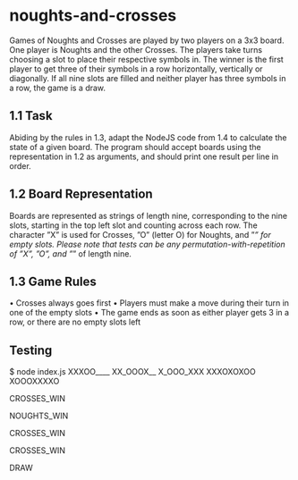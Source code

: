 # noughts-and-crosses
Games of Noughts and Crosses are played by two players on a 3x3 board. One player is Noughts and the other Crosses. The
players take turns choosing a slot to place their respective symbols in. The winner is the first player to get three of their
symbols in a row horizontally, vertically or diagonally. If all nine slots are filled and neither player has three symbols in a
row, the game is a draw.
## 1.1 Task
Abiding by the rules in 1.3, adapt the NodeJS code from 1.4 to calculate the state of a given board. The program should
accept boards using the representation in 1.2 as arguments, and should print one result per line in order.
## 1.2 Board Representation
Boards are represented as strings of length nine, corresponding to the nine slots, starting in the top left slot and counting
across each row. The character ”X” is used for Crosses, ”O” (letter O) for Noughts, and ”_” for empty slots. Please note
that tests can be any permutation-with-repetition of ”X”, ”O”, and ”_” of length nine.
## 1.3 Game Rules
• Crosses always goes first
• Players must make a move during their turn in one of the empty slots
• The game ends as soon as either player gets 3 in a row, or there are no empty slots left

## Testing
$ node index.js XXXOO____ XX_OOOX__ X_OOO_XXX XXXOXOXOO XOOOXXXXO

CROSSES_WIN

NOUGHTS_WIN

CROSSES_WIN

CROSSES_WIN

DRAW